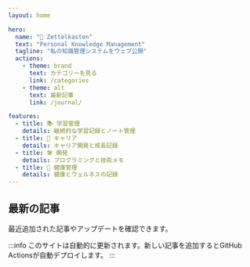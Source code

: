 ```yaml
---
layout: home

hero:
  name: "🧠 Zettelkasten"
  text: "Personal Knowledge Management"
  tagline: "私の知識管理システムをウェブ公開"
  actions:
    - theme: brand
      text: カテゴリーを見る
      link: /categories
    - theme: alt
      text: 最新記事
      link: /journal/

features:
  - title: 📚 学習管理
    details: 継続的な学習記録とノート管理
  - title: 💼 キャリア
    details: キャリア開発と成長記録
  - title: 🛠️ 開発
    details: プログラミングと技術メモ
  - title: 🏃 健康管理
    details: 健康とウェルネスの記録
---
```


## 最新の記事

最近追加された記事やアップデートを確認できます。

:::info
このサイトは自動的に更新されます。新しい記事を追加するとGitHub Actionsが自動デプロイします。
:::